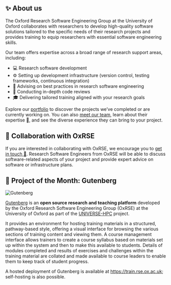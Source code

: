 ## ✨ About us

The Oxford Research Software Engineering Group at the University of Oxford collaborates with researchers to develop high-quality software solutions tailored to the specific needs of their research projects and provides training to equip researchers with essential software engineering skills.

Our team offers expertise across a broad range of research support areas, including:

- 💻 Research software development
- ⚙️ Setting up development infrastructure (version control, testing frameworks, continuous integration)
- 📐 Advising on best practices in research software engineering
- 🔎 Conducting in-depth code reviews
- 🎓 Delivering tailored training aligned with your research goals

Explore our [portfolio](https://www.rse.ox.ac.uk/projects) to discover the projects we’ve completed or are currently working on. You can also [meet our team](https://www.rse.ox.ac.uk/people), learn about their expertise 🧠, and see the diverse experience they can bring to your project.

## 🤝 Collaboration with OxRSE

If you are interested in collaborating with OxRSE, we encourage you to [get in touch 📩](https://www.rse.ox.ac.uk/contact). Research Software Engineers from OxRSE will be able to discuss software-related aspects of your project and provide expert advice on software or infrastructure plans.

## 🌟 Project of the Month: Gutenberg

![Gutenberg](https://www.rse.ox.ac.uk/sites/default/files/styles/mt_image_large/public/rse/images/media/gutenberg_banner_1.png?itok=GyqJyMa7)

[Gutenberg](https://www.rse.ox.ac.uk/gutenberg) is an **open source research and teaching platform** developed by the Oxford Research Software Engineering Group (OxRSE) at the University of Oxford as part of the [UNIVERSE-HPC](https://www.universe-hpc.ac.uk/) project.

It provides an environment for hosting training materials in a structured, pathway-based style, offering a visual interface for browsing the various sections of training content and viewing them.
A course management interface allows trainers to create a course syllabus based on materials set up within the system and then to make this available to students. Details of modules completed and results of exercises and challenges within the training material are collated and made available to course leaders to enable them to keep track of student progress.

A hosted deployment of Gutenberg is available at https://train.rse.ox.ac.uk; self-hosting is also possible.
